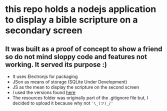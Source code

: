 # this repo holds a nodejs application to display a bible scripture on a secondary screen

## It was built as a proof of concept to show a friend so do not mind sloppy code and features not working. It served its purpose :)

* It uses Electronjs for packaging
* JSon as means of storage (SQLite Under Development)
* JS as the mean to display the scripture on the second screen
* I used the versions found [here](https://github.com/scrollmapper/bible_databases/tree/master/json)
* The resources folder was originally part of the .gitignore file but, I decided to upload it because why not `¯\_(ツ)_/¯`
